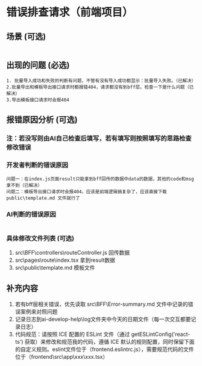 # 错误排查请求（前端项目）

## 场景 (可选)
```
```

## 出现的问题 (必选)
```
1. 批量导入成功和失败的判断有问题，不管有没有导入成功都显示：批量导入失败。（已解决）
2.批量导出和模板导出接口请求时都报错404，请求都没有到bff层，检查一下是什么问题（已解决）
3.导出模板接口请求时会报404

```

## 报错原因分析 (可选)
### 注：若没写则由AI自己检查后填写，若有填写则按照填写的思路检查修改错误
### 开发者判断的错误原因
```
问题一：在index.js页面result只能拿到bff回传的数据中data的数据，其他的code和msg拿不到（已解决）
问题二：模板导出接口请求时会报404，应该是前端逻辑搞复杂了，应该直接下载public\template.md 文件就行了
```

### AI判断的错误原因
```
```

### 具体修改文件列表 (可选)
1. src\BFF\controllers\routeController.js 回传数据
2. src\pages\route\index.tsx 拿到result数据
3. src\public\template.md 模板文件

## 补充内容
1. 若有bff层相关错误，优先读取 src\BFF\Error-summary.md 文件中记录的错误案例来对照问题
2. 记录日志到ai-develop-help\log文件夹中今天的日期文件（每一次交互都要记录日志）
3. 代码规范：请按照 ICE 配置的 ESLint 文件（通过 getESLintConfig('react-ts') 获取）来修改和规范我的代码，遵循 ICE 默认的规则配置，同时保留下面的自定义规则。eslint文件位于（frontend\.eslintrc.js），需要规范代码的文件位于（frontend\src\app\xxx\xxx.tsx）
